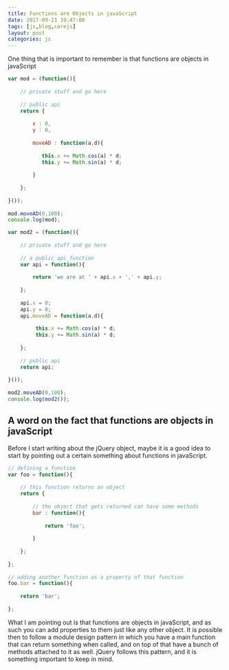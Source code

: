 ```yaml
---
title: Functions are Objects in javaScript
date: 2017-09-21 19:47:00
tags: [js,blog,corejs]
layout: post
categories: js
---
```


One thing that is important to remember is that functions are objects in javaScript

<!-- more -->

```js
var mod = (function(){
 
    // private stuff and go here
 
    // public api
    return {
 
        x : 0,
        y : 0,
 
        moveAD : function(a,d){
 
           this.x += Math.cos(a) * d;
           this.y += Math.sin(a) * d;
        
        }
 
    };
 
}());
 
mod.moveAD(0,100);
console.log(mod);
```

```js
var mod2 = (function(){
 
    // private stuff and go here
 
    // a public api function
    var api = function(){
    
        return 'we are at ' + api.x + ',' + api.y;
    
    };
    
    api.x = 0;
    api.y = 0;
    api.moveAD = function(a,d){
    
         this.x += Math.cos(a) * d;
         this.y += Math.sin(a) * d;
      
    };
 
    // public api
    return api;
 
}());
 
mod2.moveAD(0,100);
console.log(mod2());
```

## A word on the fact that functions are objects in javaScript

Before I start writing about the jQuery object, maybe it is a good idea to start by pointing out a certain something about functions in javaScript.

```js
// defining a function
var foo = function(){
 
    // this function returns an object
    return {
 
        // the object that gets returned can have some methods
        bar : function(){
 
            return 'foo';
 
        }
 
    };
 
};
 
// adding another function as a property of that function
foo.bar = function(){
 
    return 'bar';
 
};
```

What I am pointing out is that functions are objects in javaScript, and as such you can add properties to them just like any other object. It is possible then to follow a module design pattern in which you have a main function that can return something when called, and on top of that have a bunch of methods attached to it as well. jQuery follows this pattern, and it is something important to keep in mind.

